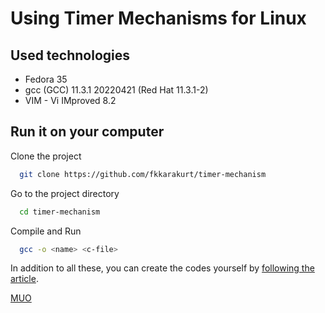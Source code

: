 
# Using Timer Mechanisms for Linux


## Used technologies

- Fedora 35
- gcc (GCC) 11.3.1 20220421 (Red Hat 11.3.1-2)
- VIM - Vi IMproved 8.2

  
## Run it on your computer

Clone the project

```bash
  git clone https://github.com/fkkarakurt/timer-mechanism
```

Go to the project directory

```bash
  cd timer-mechanism
```

Compile and Run

```bash
  gcc -o <name> <c-file>
```

In addition to all these, you can create the codes yourself by [following the article](https://www.makeuseof.com/author/fatih-k%C3%BC%C3%A7%C3%BCkkarakurt/).


[MUO](https://www.makeuseof.com/)